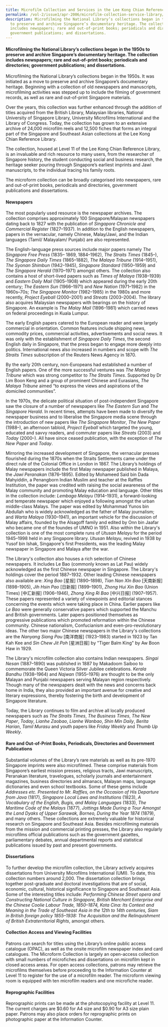 ```yaml
---
title: Microfilm Collection and Services in the Lee Kong Chian Reference Library
permalink: /vol-2/issue1/apr-2006/microfilm-collection-service-library/
description: Microfilming the National Library’s collections began in the 1950s
  to preserve and archive Singapore’s documentary heritage. The collection
  includes newspapers; rare and out-of-print books; periodicals and directories;
  government publications; and dissertations.
---
```

#### Microfilming the National Library’s collections began in the 1950s to preserve and archive Singapore’s documentary heritage. The collection includes newspapers; rare and out-of-print books; periodicals and directories; government publications; and dissertations.

Microfilming the National Library’s collections began in the 1950s. It was initiated as a move to preserve and archive Singapore’s documentary heritage. Beginning with a collection of old newspapers and manuscripts, microfilming activities was stepped up to include the filming of government records, as well as rare and out-of-print Singapore materials.

Over the years, this collection was further enhanced through the addition of titles acquired from the British Library, Malaysian libraries, National University of Singapore Library, University Microfilms International and the Library of Congress. Today, the collection has grown to an extensive archive of 24,000 microfilm reels and 12,500 fiches that forms an integral part of the Singapore and Southeast Asian collections at the Lee Kong Chian Reference Library.

The collection, housed at Level 11 of the Lee Kong Chian Reference Library, is an invaluable and rich resource to many users, from the researcher of Singapore history, the student conducting social and business research, the heritage seeker pouring through Singapore’s earliest imprints and Jawi manuscripts, to the individual tracing his family roots.

The microform collection can be broadly categorised into newspapers, rare and out-of-print books, periodicals and directories, government publications and dissertations.

#### **Newspapers**
The most popularly used resource is the newspaper archives. The collection comprises approximately 100 Singapore/Malayan newspapers dating back to 1827 with the publication of *Singapore Chronicle and Commercial Register* (1827–1937). In addition to the English newspapers, papers in the vernacular, namely Chinese, Malay/Jawi, and the Indian languages (Tamil/ Malayalam/ Punjabi) are also represented.

The English-language press sources include major papers namely *The Singapore Free Press* (1835– 1869, 1884–1962), *The Straits Times* (1845–), *The Singapore Daily Times* (1865–1882), *The Malaya Tribune* (1914–1951), *The Syonan Shimbun* (1942–1945), *Singapore Standard* (1950–1959) and *The Singapore Herald* (1970–1971) amongst others. The collection also contains a host of short-lived papers such as *Times of Malaya* (1938–1939) and *Eastern Daily Mail* (1905–1908) which appeared during the early 20th century; *The Eastern Sun* (1966–1971) and *New Nation* (1971–1982) in the 1960s–70s; *The Singapore Monitor* (1982–1985) in the 1980s and more recently, *Project Eyeball* (2000–2001) and *Streats* (2003–2004). The library also acquires Malaysian newspapers with bearings on the history of Singapore. An example is *The Malay Mail* (1896–1981) which carried news on federal proceedings in Kuala Lumpur.

The early English papers catered to the European reader and were largely commercial in orientation. Common features include shipping news, commodity prices, commercial activities, advertisements and social news. It was only with the establishment of *Singapore Daily Times*, the second English daily in Singapore, that the press began to engage more deeply into politics. International news also increased in numbers and scope with *The Straits Times* subscription of the Reuters News Agency in 1870.

By the early 20th century, non-Europeans had established a number of English papers. One of the more successful ventures was *The Malaya Tribune* which was strong competitor to *The Straits Times*. Supported by Dr Lim Boon Keng and a group of prominent Chinese and Eurasians, *The Malaya Tribune* aimed “to express the views and aspirations of the domiciled communities”.

In the 1970s, the delicate political situation of post-independent Singapore saw the closure of a number of newspapers like *The Eastern Sun* and *The Singapore Herald*. In recent times, attempts have been made to diversify the newspaper business and to liberalise the Singapore media scene through the introduction of new papers like *The Singapore Monitor*, *The New Paper* (1988–), an afternoon tabloid, *Project Eyeball* which targeted the young, educated and savvy readers, and commuter papers like *Streats* (2003) and *Today* (2000–). All have since ceased publication, with the exception of *The New Paper* and *Today*.

Mirroring the increased development of Singapore, the vernacular presses flourished during the 1870s when the Straits Settlements came under the direct rule of the Colonial Office in London in 1867. The Library’s holdings of Malay newspapers include the first Malay newspaper published in Malaya, the *Jawi Peranakan* (1876–1895). Edited by Mohameed Said bin Dada Mahyiddin, a Penangborn Indian Muslim and teacher at the Raffles Institution, the paper was credited with raising the social awareness of the Malay community and promoting Malay education and language. Other titles in the collection include: *Lembaga Melayu* (1914–1931), a forward-looking and temperate newspaper which enjoyed a following amongst the urban middle-class Malays. The paper was edited by Mohammad Yunos bin Abdullah who is widely acknowledged as the father of Malay journalism; and *Warta Malaya* (1930–1941), an important vehicle for the discussion of Malay affairs, founded by the Alsagoff family and edited by Onn bin Jaafar who became one of the foundes of UMNO in 1951. Also within the Library's collection is one of the most complete runs of *Utusan Melayu* for the period  1945–1998 held in any Singapore library. *Utusan Melayu*, revived in 1938 by Yusof bin Ishak, Singapore's first Presidents, was the leading Malay newspaper in Singapore and Malaya after the war.

The Library's collection also houses a rich selection of Chinese newspapers.  It includes Le Bao (commonly known as Lat Pau) widely acknowledged as the first Chinese newspaper in Singapore.  The Library's holdings cover the period 1887–1932. Other leading Chinese newspapers also available are: *Xing Bao* [星报] (1890–1898), *Tian Nan XIn Bao* [天南新报] (1898–1905), *Jih Hsin Pao* [日新报] (1899–1901), *Zhong Hui Xin Bao* (Union Times) [中汇新报] (1906–1946), *Zhong Xing Ri Bao* [中兴日报] (1907–1957). These papers represented a variety of viewpoints and editorial stances concerning the events which were taking place in China. Earlier papers like *Le Bao* were generally conservative papers which supported the Manchu and British governments. Later papers positioned themselves as progressive publications which promoted reformation within the Chinese community. Chinese nationalism, Confucianism and even-pro-revolutionary ideas.  The other two major Chinese newspapers in the Library's collections are the *Nanyang Siang Pau* [南洋商报] (1923–1983) started in 1923 by Tan Kah Kee and *Sin Chew Jit Poh* [星洲日报] by "Tiger Balm King" by Aw Boon Haw in 1929.

The Library's microfilm collection also contains Indian newspapers. *Singai Nesan* (1887–1890) was published in 1887 by Makadoom Saiboo to commemorate the Queen Victoria Silver Jubilee celebrations. *Kerala Bandhu* (1938–1964) and *Najwan* (1955–1976) are thought to be the only Malayan and Punjabi newspapers serving Malayan region respectively. Though many of the newspapers dealt with the news and concerns back home in India, they also provided an important avenue for creative and literary expressions, thereby fostering the birth and development of Singapore literature.

Today, the Library continues to film and archive all locally produced newspapers such as *The Straits Times*, *The Business Times*, *The New Paper*, *Today*, *Lianhe Zaobao*, *Lianhe Wanbao*, *Shin Min Daily*, *Berita Harian*, *Tamil Murasu* and youth papers like *Friday Weekly* and *Thumb Up Weekly*.


#### **Rare and Out-of-Print Books, Periodicals, Directories and Government Publications**
Substantial volumes of the Library’s rare materials as well as its pre-1970 Singapore imprints were also microfilmed. These comprise materials from Singapore’s earliest mission presses, religious tracts, Jawi manuscripts, Peranakan literature, travelogues, scholarly journals and entertainment magazines, business directories and almanacs, Malayan maps, language dictionaries and even school textbooks. Some of these gems include *Addresses etc. Presented to Mr. Raffles, on the Occasion of His Departure from Java* (1817), *Singapore Local Laws and Institutions* (1823), *A Vocabulary of the English, Bugis, and Malay Languages* (1833), *The Maritime Code of the Malays* (1877), *Jottings Made During a Tour Amongst the Land Dyaks of Upper Sarawak, Borneo, During the Year 1874* (1879), and many others. These collections are extremely valuable for historical research on Singapore and Southeast Asia. Besides microfilming materials from the mission and commercial printing presses, the Library also regularly microfilms official publications such as the government gazettes, parliamentary debates, annual departmental reports and statistical publications issued by past and present governments.

#### **Dissertations**
To further develop the microfilm collection, the Library actively acquires dissertations from University Microfilms International (UMI). To date, this collection numbers around 2,000. The dissertation collection brings together post-graduate and doctoral investigations that are of social, economic, cultural, historical significance to Singapore and Southeast Asia. Some of the interesting titles include: *Performing Chinese Street opera and Constructing National Culture in Singapore, British Merchant Enterprise and the Chinese Coolie Labour Trade, 1850–1874, Kota Cina: Its Context and Meaning in the Trade of Southeast Asia in the 12th to 14th centuries, Siam in British foreign policy 1855–1938: The Acquisition and the Relinquishment of British Extraterritorial Rights*, amongst others.

#### **Collection Access and Viewing Facilities**
Patrons can search for titles using the Library’s online public access catalogue (OPAC), as well as the onsite microfilm newspaper index and card catalogues. The Microform Collection is largely an open-access collection with small numbers of microfiches and dissertations on microfilm kept in closed access areas. For open access collections, patrons may retrieve the microfilms themselves before proceeding to the Information Counter at Level 11 to register for the use of a microfilm reader. The microform viewing room is equipped with ten microfilm readers and one microfiche reader.

#### **Reprographic Facilities**
Reprographic prints can be made at the photocopying facility at Level 11. The current charges are $0.60 for A4 size and $0.90 for A3 size plain paper. Patrons may also place orders for reprographic prints on photographic paper at the Information Counter.




